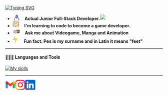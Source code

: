 [![Typing SVG](https://readme-typing-svg.demolab.com?font=Fira+Code&weight=600&size=50&duration=2500&pause=50&color=17F700&background=000000&center=true&vCenter=true&multiline=true&random=false&width=1000&height=210&lines=Hello+World!;My+name+is+Andrea;Welcome+to+my+Readme)](https://git.io/typing-svg)

<ul>
  <img align='right' src='https://user-images.githubusercontent.com/5713670/87202985-820dcb80-c2b6-11ea-9f56-7ec461c497c3.gif' width='200"'>
<li>
  <img width="25" alt="Dev" src="https://github.com/AndreaPes6/AndreaPes6/blob/main/Assets/Developer.gif" /><strong> &nbsp&nbsp Actual Junior Full-Stack Developer.</strong>
</li>
<li>
  <img width="20" alt="Dev" src="https://github.com/AndreaPes6/AndreaPes6/blob/main/Assets/hyperkitty.gif" /> <strong> &nbsp&nbsp&nbsp I'm learning to code to become a game developer.</strong>
</li>
<li>
  <img width="25" alt="Dev" src="https://github.com/AndreaPes6/AndreaPes6/blob/main/Assets/message.gif" /> <strong> &nbsp&nbsp Ask me about Videogame, Manga and Animation</strong>
</li>
<li>
  <img width="15" alt="Dev" src="https://github.com/AndreaPes6/AndreaPes6/blob/main/Assets/lightning.gif" /> <strong> &nbsp&nbsp&nbsp&nbsp Fun fact: Pes is my surname and in Latin it means "feet"</strong>
</li>
</ul>

---

#### 👨🏻‍💻 Languages and Tools <br />
[![My skills](https://skillicons.dev/icons?i=js,html,css,cs,dotnet,git,github,nodejs,postman,react,redux,sass,ts,visualstudio,vscode,windows)](https://skillicons.dev)

---

<a href="mailto:pes.andrea@outlook.it">
  <img height="32" align="left" alt="Mail" src="https://github.com/AndreaPes6/AndreaPes6/blob/main/Assets/gmail.png" />
</a>

<a href="https://www.linkedin.com/in/andrea-pes-938845214/">
  <img height="32" align="left" alt="Instagram" src="https://github.com/AndreaPes6/AndreaPes6/blob/main/Assets/instagram.png" />
</a>

<a href="https://www.instagram.com/andrea__pes/">
  <img height="32" align="left" alt="Linkedin" src="https://github.com/AndreaPes6/AndreaPes6/blob/main/Assets/linkedin.png" />
</a>
